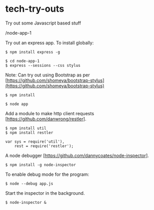 tech-try-outs
=============

Try out some Javascript based stuff

/node-app-1

Try out an express app.  To install globally:

	$ npm install express -g

	$ cd node-app-1
	$ express --sessions --css stylus

Note: Can try out using Bootstrap as per [https://github.com/shomeya/bootstrap-stylus](https://github.com/shomeya/bootstrap-stylus)

	$ npm install

	$ node app

Add a module to make http client requests [https://github.com/danwrong/restler].

    $ npm install util
    $ npm install restler

    var sys = require('util'),
        rest = require('restler');

A node debugger [https://github.com/dannycoates/node-inspector].

    $ npm install -g node-inspector

To enable debug mode for the program:

    $ node --debug app.js

Start the inspector in the background.

    $ node-inspector &
